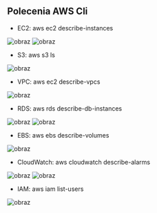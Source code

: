 ## Polecenia AWS Cli

* EC2: aws ec2 describe-instances

![obraz](https://user-images.githubusercontent.com/92359764/215222021-66280a53-a501-4eda-8e81-67541f808167.png)
![obraz](https://user-images.githubusercontent.com/92359764/215222061-44eaada6-e6b2-445b-b89a-e877f9c1d6df.png)

* S3: aws s3 ls

![obraz](https://user-images.githubusercontent.com/92359764/215222134-2c03dae5-7782-4a94-9d47-9cf17ff9e1da.png)

* VPC: aws ec2 describe-vpcs

![obraz](https://user-images.githubusercontent.com/92359764/215222194-e576c271-0354-41c8-8797-c4e59253f5e6.png)

* RDS: aws rds describe-db-instances

![obraz](https://user-images.githubusercontent.com/92359764/215222254-d8359f70-a291-4e1e-a59b-879b5ed9ced3.png)
![obraz](https://user-images.githubusercontent.com/92359764/215222273-8a443d27-d200-4116-8294-3277ac02129e.png)

* EBS: aws ebs describe-volumes

![obraz](https://user-images.githubusercontent.com/92359764/215222411-9dbb361b-e416-4a86-aab4-431f6e97fb27.png)

* CloudWatch: aws cloudwatch describe-alarms

![obraz](https://user-images.githubusercontent.com/92359764/215222553-c42e1975-7aa6-4de9-a647-a39654c52bba.png)
![obraz](https://user-images.githubusercontent.com/92359764/215222567-8b1927bb-ea79-440c-bde3-c6853854c9f0.png)

* IAM: aws iam list-users

![obraz](https://user-images.githubusercontent.com/92359764/215222604-8951052f-1293-497b-8ccc-5d90c790451f.png)

